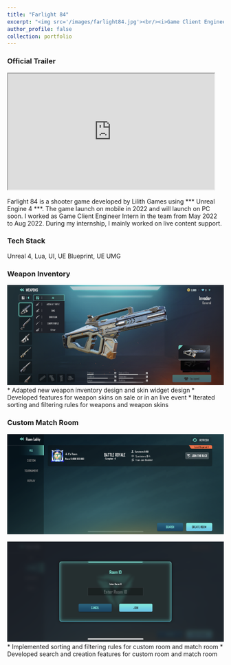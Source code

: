 ```yaml
---
title: "Farlight 84"
excerpt: "<img src='/images/farlight84.jpg'><br/><i>Game Client Engineer Intern/ Unreal 4/ Shipped to PC & Mobile<i>"
author_profile: false
collection: portfolio
---
```


### Official Trailer

<iframe width="480" height="270"
src="https://www.youtube.com/embed/cVZi1ZLV_6Q">
</iframe>

Farlight 84 is a shooter game developed by Lilith Games using *** Unreal Engine 4 ***. The game launch on mobile in 2022 and will launch on PC soon. I worked as Game Client Engineer Intern in the team from May 2022 to Aug 2022. During my internship, I mainly worked on live content support.

### Tech Stack
Unreal 4, Lua, UI, UE Blueprint, UE UMG

### Weapon Inventory
<img src='/images/farlight_weapon1_small.png'>
* Adapted new weapon inventory design and skin widget design
* Developed features for weapon skins on sale or in an live event
* Iterated sorting and filtering rules for weapons and weapon skins

### Custom Match Room
<img src='/images/farlight_room_small.png'><br/>

<img src='/images/farlight_roomsearch_small.png'>
* Implemented sorting and filtering rules for custom room and match room
* Developed search and creation features for custom room and match room